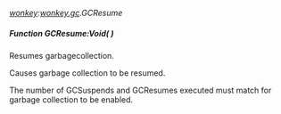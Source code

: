 _[wonkey](../../modules/wonkey/wonkey-module.md):[wonkey.gc](../../modules/wonkey/wonkey-gc.md).GCResume_
##### Function GCResume:Void(  )
Resumes garbagecollection.

Causes garbage collection to be resumed.

The number of GCSuspends and GCResumes executed must match for garbage collection to be enabled.
